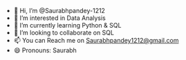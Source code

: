 - 👋 Hi, I’m @Saurabhpandey-1212
- 👀 I’m interested in Data Analysis
- 🌱 I’m currently learning Python & SQL
- 💞️ I’m looking to collaborate on SQL
- 📫 You can Reach me on Saurabhpandey1212@gmail.com
- 😄 Pronouns: Saurabh


<!---
Saurabhpandey-1212/Saurabhpandey-1212 is a ✨ special ✨ repository because its `README.md` (this file) appears on your GitHub profile.
You can click the Preview link to take a look at your changes.
--->
